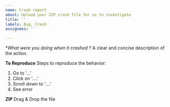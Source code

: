 ```yaml
---
name: Crash report
about: Upload your ZIP crash file for us to investigate
title: ''
labels: Bug, Crash
assignees: ''

---
```


**What were you doing when it crashed ?*
A clear and concise description of the action.

**To Reproduce**
Steps to reproduce the behavior:
1. Go to '...'
2. Click on '....'
3. Scroll down to '....'
4. See error

**ZIP**
Drag & Drop the file
